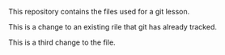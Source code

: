 This repository contains the files used for a git lesson.

This is a change to an existing rile that git has already tracked.

This is a third change to the file.
